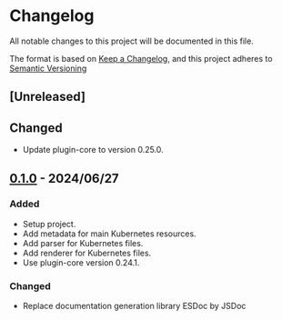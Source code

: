 # Changelog

All notable changes to this project will be documented in this file.

The format is based on [Keep a Changelog](https://keepachangelog.com/en/1.0.0/),
and this project adheres to [Semantic Versioning](https://semver.org/spec/v2.0.0.html)

## [Unreleased]

## Changed

- Update plugin-core to version 0.25.0.

## [0.1.0] - 2024/06/27

### Added

- Setup project.
- Add metadata for main Kubernetes resources.
- Add parser for Kubernetes files.
- Add renderer for Kubernetes files.
- Use plugin-core version 0.24.1.

### Changed

- Replace documentation generation library ESDoc by JSDoc

[0.1.0]: https://github.com/ditrit/kubernator-plugin/blob/0.1.0/changelog.md
